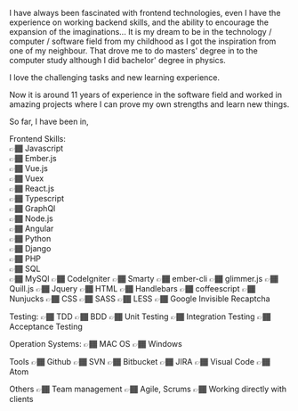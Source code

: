    I have always been fascinated with frontend technologies,  even I have the experience on working backend skills, and the ability to encourage the expansion of the imaginations...
   It is my dream to be in the technology / computer / software field from my childhood as I got the inspiration from one of my neighbour. That drove me to do masters' degree in to the computer study although I did bachelor' degree in physics.

   I love the challenging tasks and new learning experience.   

   Now it is around 11 years of experience in the software field and worked in amazing projects where I can prove my own strengths and learn new things.

So far, I have been in,

Frontend Skills:   
 👉🏾 Javascript  
 👉🏾  Ember.js  
 👉🏾  Vue.js  
 👉🏾  Vuex  
 👉🏾  React.js  
 👉🏾  Typescript  
 👉🏾  GraphQl  
 👉🏾 Node.js  
 👉🏾  Angular  
 👉🏾  Python    
 👉🏾  Django  
 👉🏾  PHP  
 👉🏾  SQL  
 👉🏾  MySQl 
 👉🏾  CodeIgniter 
 👉🏾  Smarty 
 👉🏾  ember-cli 
 👉🏾  glimmer.js 
👉🏾   Quill.js 
👉🏾  Jquery 
👉🏾  HTML 
👉🏾  Handlebars 
👉🏾  coffeescript 
👉🏾  Nunjucks 
👉🏾  CSS 
👉🏾  SASS 
👉🏾  LESS 
👉🏾  Google Invisible Recaptcha  

Testing: 
👉🏾	TDD 
👉🏾	BDD 
👉🏾	Unit Testing 
👉🏾	Integration Testing 
👉🏾	Acceptance Testing 

Operation Systems: 
👉🏾	MAC OS 
👉🏾	Windows 

Tools 
👉🏾	Github 
👉🏾	SVN 
👉🏾	Bitbucket 
👉🏾	JIRA 
👉🏾	Visual Code 
👉🏾	Atom 

Others 
👉🏾	Team management 
👉🏾	Agile, Scrums 
👉🏾	Working directly with clients 

